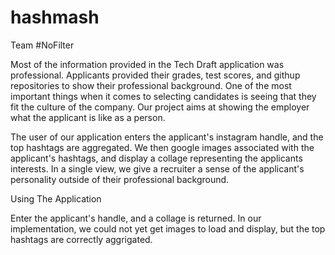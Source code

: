hashmash
========

Team #NoFilter

Most of the information provided in the Tech Draft application was professional. Applicants provided their grades, test scores, and githup repositories to show their professional background. One of the most important things when it comes to selecting candidates is seeing that they fit the culture of the company. Our project aims at showing the employer what the applicant is like as a person.

The user of our application enters the applicant's instagram handle, and the top hashtags are aggregated. We then google images associated with the applicant's hashtags, and display a collage representing the applicants interests. In a single view, we give a recruiter a sense of the applicant's personality outside of their professional background. 

Using The Application

Enter the applicant's handle, and a collage is returned. In our implementation, we could not yet get images to load and display, but the top hashtags are correctly aggrigated.